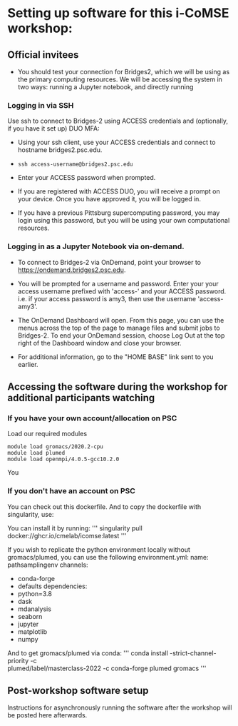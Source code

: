 # Setting up software for this i-CoMSE workshop:

## Official invitees

* You should test your connection for Bridges2, which we will be using as the primary computing resources.  We will be accessing the system in two ways: running a Jupyter notebook, and directly running 

### Logging in via SSH

Use ssh to connect to Bridges-2 using ACCESS credentials and (optionally, if you have it set up) DUO MFA:

* Using your ssh client, use your ACCESS credentials and connect to hostname bridges2.psc.edu.

* ```ssh access-username@bridges2.psc.edu```
* Enter your ACCESS password when prompted.
* If you are registered with ACCESS DUO, you will receive a prompt on your device.  Once you have approved it, you will be logged in.

* If you have a previous Pittsburg supercomputing password, you may login using this password, but you will be using your own computational resources. 

### Logging in as a Jupyter Notebook via on-demand.

* To connect to Bridges-2 via OnDemand, point your browser to https://ondemand.bridges2.psc.edu.

* You will be prompted for a username and password.  Enter your your access username prefixed with 'access-' and your ACCESS password.  i.e. if your access password is amy3, then use the username 'access-amy3'. 

*  The OnDemand Dashboard will open.  From this page, you can use the menus across the top of the page to manage files and submit jobs to Bridges-2.
To end your OnDemand session, choose Log Out at the top right of the Dashboard window and close your browser.

* For additional information, go to the "HOME BASE" link sent to you earlier. 

## Accessing the software during the workshop for additional participants watching

### If you have your own account/allocation on PSC

Load our required modules
``` 
module load gromacs/2020.2-cpu
module load plumed
module load openmpi/4.0.5-gcc10.2.0
```
You 

### If you don't have an account on PSC
You can check out this dockerfile. And to copy the dockerfile with singularity, use:

You can install it by running:
'''
singularity pull docker://ghcr.io/cmelab/icomse:latest
'''

If you wish to replicate the python environment locally without gromacs/plumed, you can use the following environment.yml:
name: pathsamplingenv
channels:
  - conda-forge
  - defaults
dependencies:
  - python=3.8
  - dask
  - mdanalysis
  - seaborn
  - jupyter
  - matplotlib
  - numpy

And to get gromacs/plumed via conda:
'''
	conda install -strict-channel-priority -c \
	    plumed/label/masterclass-2022 -c conda-forge plumed gromacs
'''      

## Post-workshop software setup

Instructions for asynchronously running the software after the workshop will be posted here afterwards.
